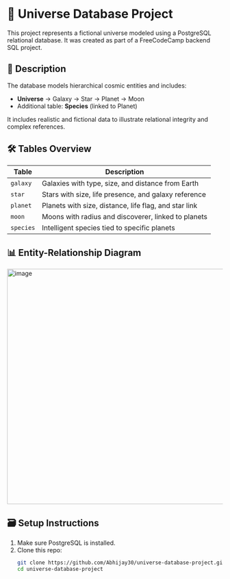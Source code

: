 # 🌌 Universe Database Project

This project represents a fictional universe modeled using a PostgreSQL relational database. It was created as part of a FreeCodeCamp backend SQL project.

## 🧾 Description

The database models hierarchical cosmic entities and includes:

- **Universe** → Galaxy → Star → Planet → Moon
- Additional table: **Species** (linked to Planet)

It includes realistic and fictional data to illustrate relational integrity and complex references.

## 🛠️ Tables Overview

| Table     | Description                                           |
|-----------|-------------------------------------------------------|
| `galaxy`  | Galaxies with type, size, and distance from Earth     |
| `star`    | Stars with size, life presence, and galaxy reference  |
| `planet`  | Planets with size, distance, life flag, and star link |
| `moon`    | Moons with radius and discoverer, linked to planets   |
| `species` | Intelligent species tied to specific planets          |

## 📊 Entity-Relationship Diagram
<img width="1328" height="550" alt="image" src="https://github.com/user-attachments/assets/417a199c-e6a1-4d3a-8812-077479a19716" />


## 🗃️ Setup Instructions

1. Make sure PostgreSQL is installed.
2. Clone this repo:
   ```bash
   git clone https://github.com/Abhijay30/universe-database-project.git
   cd universe-database-project
